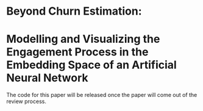 # Beyond Churn Estimation:  
# Modelling and Visualizing the Engagement Process in the Embedding Space of an Artificial Neural Network

The code for this paper will be released once the paper will come out of the review process.
